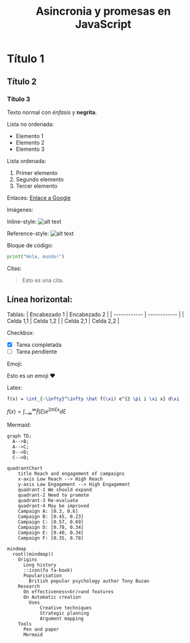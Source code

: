 ﻿---
postId: 003
filename: "003_promises.md"
layout: "post"
title: "Asincronia y promesas en JavaScript "
cover: "/assets/development/cover.png"
slug: "promises-js"
chips:
  - label: "2023-12-17"
    icon: "pi pi-calendar"
  - label: "1 hour"
    icon: "pi pi-clock"
authors:
  - name: "nonodev96"
    image: "/assets/development/avatar.png"
categories:
  - JavaScript
  - Promises
keywords:
  - JavaScript
  - Promises
summary: "En este tutorial explicaremos el concepto de promesas de JavaScript, se explicaría cómo crear promesas para manejar operaciones asíncronas, cómo encadenarlas usando métodos como .then() y .catch(), así como async, await, y cómo utilizar Promise.all() para manejar múltiples promesas concurrentemente."
---

# Título 1

## Título 2

### Título 3

Texto normal con _énfasis_ y **negrita**.

Lista no ordenada:

- Elemento 1
- Elemento 2
- Elemento 3

Lista ordenada:

1. Primer elemento
2. Segundo elemento
3. Tercer elemento

Enlaces:
[Enlace a Google](https://www.google.com)

Imágenes:

Inline-style:
![alt text](/favicon.ico "Logo Title Text 1")

Reference-style:
![alt text][logo]

[logo]: /favicon.ico "Logo Title Text 2"

Bloque de código:

```python
print("Hola, mundo!")

```

Citas:

> Esto es una cita.

## Línea horizontal:

Tablas:
| Encabezado 1 | Encabezado 2 |
| ------------ | ------------ |
| Celda 1,1    | Celda 1,2    |
| Celda 2,1    | Celda 2,2    |

Checkbox:

- [x] Tarea completada
- [ ] Tarea pendiente

Emoji:

Esto es un emoji :heart:

Latex:

```latex
f(x) = \int_{-\infty}^\infty \hat f(\xi) e^{2 \pi i \xi x} d\xi
```

$f(x) = \int_{-\infty}^\infty \hat f(\xi) e^{2 \pi i \xi x} d\xi$

Mermaid:

```mermaid
graph TD;
  A-->B;
  A-->C;
  B-->D;
  C-->D;
```

```mermaid
quadrantChart
    title Reach and engagement of campaigns
    x-axis Low Reach --> High Reach
    y-axis Low Engagement --> High Engagement
    quadrant-1 We should expand
    quadrant-2 Need to promote
    quadrant-3 Re-evaluate
    quadrant-4 May be improved
    Campaign A: [0.3, 0.6]
    Campaign B: [0.45, 0.23]
    Campaign C: [0.57, 0.69]
    Campaign D: [0.78, 0.34]
    Campaign E: [0.40, 0.34]
    Campaign F: [0.35, 0.78]
```

```mermaid
mindmap
  root((mindmap))
    Origins
      Long history
      ::icon(fa fa-book)
      Popularisation
        British popular psychology author Tony Buzan
    Research
      On effectiveness<br/>and features
      On Automatic creation
        Uses
            Creative techniques
            Strategic planning
            Argument mapping
    Tools
      Pen and paper
      Mermaid
```
